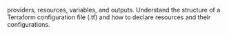 providers, resources, variables, and outputs. Understand the structure of a Terraform configuration file (.tf) and how to declare resources and their configurations.